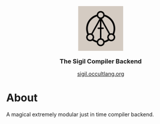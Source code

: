 <div align="center" style="display: grid; place-items: center; gap: 10px;">
  <a href="https://sigil.occultlang.org/" target="_blank">
    <img src="sigil.jpg" width="120" alt="Sigil Logo">
  </a>
  <h3 style="margin: 5px;">The Sigil Compiler Backend</h3>
  <a href="https://sigil.occultlang.org" target="_blank">sigil.occultlang.org</a>
</div>

# About
 A magical extremely modular just in time compiler backend.
